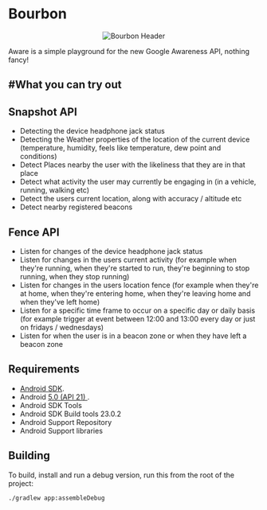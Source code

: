 Bourbon
=======

<p align="center">
    <img src="images/icon.png" alt="Bourbon Header"/>
</p>

Aware is a simple playground for the new Google Awareness API, nothing fancy!

#What you can try out
---------------------

Snapshot API
------------

- Detecting the device headphone jack status
- Detecting the Weather properties of the location of the current device (temperature, humidity, feels like temperature, dew point and conditions)
- Detect Places nearby the user with the likeliness that they are in that place
- Detect what activity the user may currently be engaging in (in a vehicle, running, walking etc)
- Detect the users current location, along with accuracy / altitude etc
- Detect nearby registered beacons


Fence API
---------

- Listen for changes of the device headphone jack status
- Listen for changes in the users current activity (for example  when they're running, when they're started to run, they're beginning to stop running, when they stop running)
- Listen for changes in the users location fence (for example when they're at home, when they're entering home, when they're leaving home and when they've left home)
- Listen for a specific time frame to occur on a specific day or daily basis (for example trigger at event between 12:00 and 13:00 every day or just on fridays / wednesdays)
- Listen for when the user is in a beacon zone or when they have left a beacon zone

Requirements
------------

 - [Android SDK](http://developer.android.com/sdk/index.html).
 - Android [5.0 (API 21) ](http://developer.android.com/tools/revisions/platforms.html#5.0).
 - Android SDK Tools
 - Android SDK Build tools 23.0.2
 - Android Support Repository
 - Android Support libraries

Building
--------

To build, install and run a debug version, run this from the root of the project:

    ./gradlew app:assembleDebug